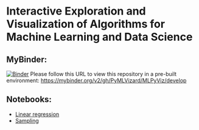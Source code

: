# Interactive Exploration and Visualization of Algorithms for Machine Learning and Data Science
## MyBinder:
[![Binder](http://mybinder.org/badge.svg)](https://mybinder.org/v2/gh/PyMLVizard/MLPyViz/develop)
Please follow this URL to view this repository in a pre-built environment:
https://mybinder.org/v2/gh/PyMLVizard/MLPyViz/develop

## Notebooks:
* [Linear regression](notebooks/LinearRegression.ipynb)
* [Sampling](notebooks/Sampling_Index.ipynb)
